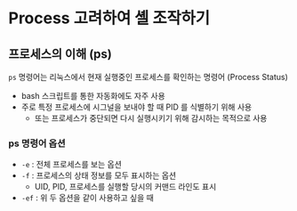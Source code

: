 # Process 고려하여 셸 조작하기

## 프로세스의 이해 (ps)
`ps` 명령어는 리눅스에서 현재 실행중인 프로세스를 확인하는 명령어 (Process Status)

- bash 스크립트를 통한 자동화에도 자주 사용
- 주로 특정 프로세스에 시그널을 보내야 할 때 PID 를 식별하기 위해 사용
  - 또는 프로세스가 중단되면 다시 실행시키기 위해 감시하는 목적으로 사용

### ps 명령어 옵션
- `-e` : 전체 프로세스를 보는 옵션
- `-f` : 프로세스의 상태 정보를 모두 표시하는 옵션
  - UID, PID, 프로세스를 실행할 당시의 커맨드 라인도 표시
- `-ef` : 위 두 옵션을 같이 사용하고 싶을 때